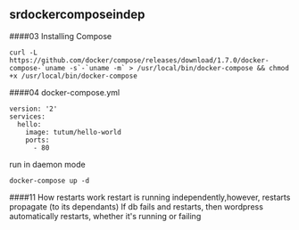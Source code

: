 ## srdockercomposeindep
####03 Installing Compose
```
curl -L https://github.com/docker/compose/releases/download/1.7.0/docker-compose-`uname -s`-`uname -m` > /usr/local/bin/docker-compose && chmod +x /usr/local/bin/docker-compose
```

####04
docker-compose.yml
```
version: '2'
services:
  hello:
    image: tutum/hello-world
    ports:
      - 80
```
run in daemon mode
```
docker-compose up -d
```
####11 How restarts work
restart is running independently,however, restarts propagate (to its dependants) If db fails and restarts, then wordpress automatically restarts, whether it's running or failing
